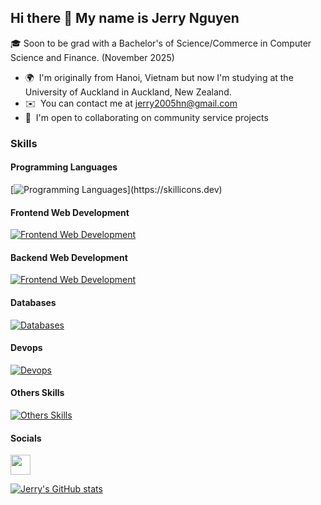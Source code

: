 ## Hi there 👋 My name is Jerry Nguyen

🎓 Soon to be grad with a Bachelor's of Science/Commerce in Computer Science and Finance. (November 2025)

* 🌍  I'm originally from Hanoi, Vietnam but now I'm studying at the University of Auckland in Auckland, New Zealand.
* ✉️  You can contact me at [jerry2005hn@gmail.com](mailto:jerry2005hn@gmail.com)
* 🤝  I'm open to collaborating on community service projects

### Skills

#### Programming Languages
[![Programming Languages](https://skillicons.dev/icons?i=js,ts,py,nodejs,java,)](https://skillicons.dev)

#### Frontend Web Development
[![Frontend Web Development](https://skillicons.dev/icons?i=html,css,react,next,tailwind,vite)](https://skillicons.dev)

#### Backend Web Development
[![Frontend Web Development](https://skillicons.dev/icons?i=express)](https://skillicons.dev)

#### Databases
[![Databases](https://skillicons.dev/icons?i=postgres,mongodb,redis,firebase)](https://skillicons.dev)

#### Devops
[![Devops](https://skillicons.dev/icons?i=docker,postman,git)](https://skillicons.dev)

#### Others Skills
[![Others Skills](https://skillicons.dev/icons?i=figma,discord,npm,pnpm)](https://skillicons.dev)

#### Socials
<p align="left"><a href="https://www.linkedin.com/in/jerrynguyen910" target="_blank" rel="noreferrer"> <picture> <source media="(prefers-color-scheme: dark)" srcset="https://raw.githubusercontent.com/danielcranney/readme-generator/main/public/icons/socials/linkedin-dark.svg" /> <source media="(prefers-color-scheme: light)" srcset="https://raw.githubusercontent.com/danielcranney/readme-generator/main/public/icons/socials/linkedin.svg" /> <img src="https://raw.githubusercontent.com/danielcranney/readme-generator/main/public/icons/socials/linkedin.svg" width="32" height="32" /> </picture> </a></p>

[![Jerry's GitHub stats](https://github-readme-stats.vercel.app/api?username=jerry2005hn)](https://github.com/anuraghazra/github-readme-stats)
